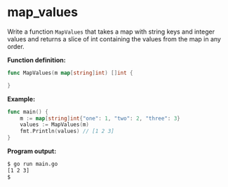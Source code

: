 # map_values


Write a function `MapValues` that takes a map with string keys and integer values and returns a slice of int containing the values from the map in any order.

**Function definition:**

```go
func MapValues(m map[string]int) []int {

}
```

**Example:**

```go
func main() {
    m := map[string]int{"one": 1, "two": 2, "three": 3}
    values := MapValues(m)
    fmt.Println(values) // [1 2 3]
}
```

**Program output:**

```sh
$ go run main.go
[1 2 3]
$
```
